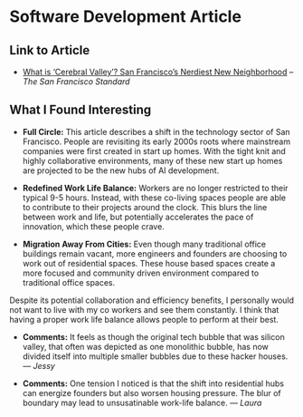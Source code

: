 # Software Development Article 

## Link to Article
* [What is ‘Cerebral Valley’? San Francisco’s Nerdiest New Neighborhood](https://sfstandard.com/2023/01/13/what-is-cerebral-valley-san-franciscos-nerdiest-new-neighborhood/) – *The San Francisco Standard*

## What I Found Interesting
* **Full Circle:** This article describes a shift in the technology sector of San Francisco. People are revisiting its early 2000s roots where mainstream companies were first created in start up homes. With the tight knit and highly collaborative environments, many of these new start up homes are projected to be the new hubs of AI development.


* **Redefined Work Life Balance:** Workers are no longer restricted to their typical 9-5 hours. Instead, with these co-living spaces people are able to contribute to their projects around the clock. This blurs the line between work and life, but potentially accelerates the pace of innovation, which these people crave.


* **Migration Away From Cities:** Even though many traditional office buildings remain vacant, more engineers and founders are choosing to work out of residential spaces. These house based spaces create a more focused and community driven environment compared to traditional office spaces.

Despite its potential collaboration and efficiency benefits, I personally would not want to live with my co workers and see them constantly. I think that having a proper work life balance allows people to perform at their best.

* **Comments:**
It feels as though the original tech bubble that was silicon valley, that often was depicted as one monolithic bubble, has now divided itself into multiple smaller bubbles due to these hacker houses. *— Jessy*
  
* **Comments:** 
One tension I noticed is that the shift into residential hubs can energize founders but also worsen housing pressure. The blur of boundary may lead to unsusatinable work-life balance. *— Laura*